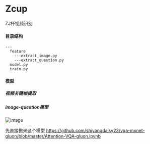 # Zcup
ZJ杯视频识别

#### 目录结构
    ---
      feature
        ---extract_image.py
        ---extract_question.py
      model.py
      train.py
      
      
#### 模型

##### 视频关键帧提取

##### image-question模型

![image](https://github.com/SummerLitchy/Zcup/blob/master/_instruction/VQA-attention.png)

先直接搬来这个模型 https://github.com/shiyangdaisy23/vqa-mxnet-gluon/blob/master/Attention-VQA-gluon.ipynb
